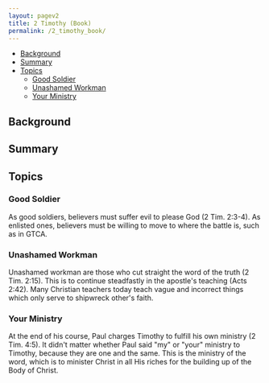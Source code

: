 ```yaml
---
layout: pagev2
title: 2 Timothy (Book)
permalink: /2_timothy_book/
---
```

- [Background](#background)
- [Summary](#summary)
- [Topics](#topics)
  - [Good Soldier](#good-soldier)
  - [Unashamed Workman](#unashamed-workman)
  - [Your Ministry](#your-ministry)

## Background

## Summary

## Topics

### Good Soldier

As good soldiers, believers must suffer evil to please God (2 Tim. 2:3-4). As enlisted ones, believers must be willing to move to where the battle is, such as in GTCA.

### Unashamed Workman

Unashamed workman are those who cut straight the word of the truth (2 Tim. 2:15). This is to continue steadfastly in the apostle's teaching (Acts 2:42). Many Christian teachers today teach vague and incorrect things which only serve to shipwreck other's faith. 

### Your Ministry

At the end of his course, Paul charges Timothy to fulfill his own ministry (2 Tim. 4:5). It didn't matter whether Paul said "my" or "your" ministry to Timothy, because they are one and the same. This is the ministry of the word, which is to minister Christ in all His riches for the building up of the Body of Christ.